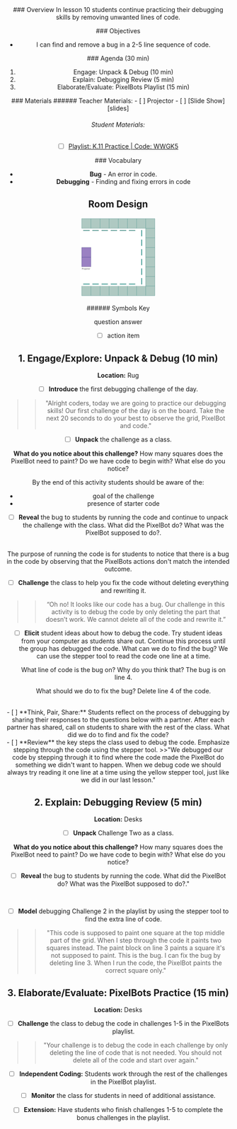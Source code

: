 <header class='header' title='Where is the Bug?' subtitle='Lesson K.10'/>

<notable>
<iconp src='/icons/activity.png'>### Overview</iconp>
In lesson 10 students continue practicing their debugging skills by removing unwanted lines of code.

<iconp src='/icons/objectives.png'>### Objectives</iconp>
- I can find and remove a bug in a 2-5 line sequence of code.

<iconp src='/icons/agenda.png'>### Agenda (30 min)</iconp>

1. Engage: Unpack & Debug (10 min)
1. Explain: Debugging Review (5 min)
1. Elaborate/Evaluate: PixelBots Playlist (15 min)

<note>
<iconp src='/icons/materials.png'>### Materials</iconp>
###### Teacher Materials:
- [ ] Projector
- [ ] [Slide Show][slides]

###### Student Materials:
- [ ] [Playlist: K.11 Practice | Code: WWGK5][practice]

<iconp src='/icons/vocab.png'>### Vocabulary</iconp>
- **Bug** - An error in code.
- **Debugging** - Finding and fixing errors in code

</note>

<pagebreak/>

## Room Design

![room](/images/layout-online.png)

<note borderLeft='2px solid green' mt='2em'>
###### Symbols Key

<iconp ml='1.65em' type='question'>question</iconp>
<iconp ml='1.65em' type='answer'>answer</iconp>
- [ ] action item
</note>

<pagebreak/>

## 1. Engage/Explore: Unpack & Debug (10 min)
**Location:** Rug

- [ ] **Introduce** the first debugging challenge of the day.
>> "Alright coders, today we are going to practice our debugging skills! Our first challenge of the day is on the board. Take the next 20 seconds to do your best to observe the grid, PixelBot and code."

- [ ] **Unpack** the challenge as a class.

<iconp type='question'>**What do you notice about this challenge?**</iconp>
<iconp type='question'>How many squares does the PixelBot need to paint?</iconp>
<iconp type='question'>Do we have code to begin with?</iconp>
<iconp type='question'>What else do you notice?</iconp>
<br/>

<note type='tip'>By the end of this activity students should be aware of the:
  - goal of the challenge
  - presence of starter code</note>

- [ ] **Reveal** the bug to students by running the code and continue to unpack the challenge with the class.
  <iconp type='question'>What did the PixelBot do?</iconp>
  <iconp type='question'>What was the PixelBot supposed to do?</iconp>.
<br/>
  <note type='tip'>The purpose of running the code is for students to notice that there is a bug in the code by observing that the PixelBots actions don't match the intended outcome.</note>

- [ ] **Challenge** the class to help you fix the code without deleting everything and rewriting it.
>>“Oh no! It looks like our code has a bug. Our challenge in this activity is to debug the code by only deleting the part that doesn’t work. We cannot delete all of the code and rewrite it.”

- [ ] **Elicit** student ideas about how to debug the code. Try student ideas from your computer as students share out. Continue this process until the group has debugged the code.
  <iconp type='question'>What can we do to find the bug?</iconp>
  <iconp type='answer'>We can use the stepper tool to read the code one line at a time.</iconp>

  <iconp type='question'>What line of code is the bug on? Why do you think that?</iconp>
  <iconp type='answer'>The bug is on line 4.</iconp>

  <iconp type='question'>What should we do to fix the bug?</iconp>
  <iconp type='answer'>Delete line 4 of the code.</iconp>
<br/>
- [ ] **Think, Pair, Share:** Students reflect on the process of debugging by sharing their responses to the questions below with a partner. After each partner has shared, call on students to share with the rest of the class.
<iconp type='question'>What did we do to find and fix the code?</iconp>
<br/>
- [ ] **Review** the key steps the class used to debug the code. Emphasize stepping through the code using the stepper tool.
>>"We debugged our code by stepping through it to find where the code made the PixelBot do something we didn't want to happen. When we debug code we should always try reading it one line at a time using the yellow stepper tool, just like we did in our last lesson."


## 2. Explain: Debugging Review (5 min)
**Location:** Desks

- [ ] **Unpack** Challenge Two as a class.

<iconp type='question'>**What do you notice about this challenge?**</iconp>
<iconp type='question'>How many squares does the PixelBot need to paint?</iconp>
<iconp type='question'>Do we have code to begin with?</iconp>
<iconp type='question'>What else do you notice?</iconp>
<br/>

- [ ] **Reveal** the bug to students by running the code.
<iconp type='question'>What did the PixelBot do?</iconp>
<iconp type='question'>What was the PixelBot supposed to do?</iconp>."
<br/>

- [ ] **Model** debugging Challenge 2 in the playlist by using the stepper tool to find the extra line of code.
>>"This code is supposed to paint one square at the top middle part of the grid. When I step through the code it paints two squares instead. The paint block on line 3 paints a square it's not supposed to paint. This is the bug. I can fix the bug by deleting line 3. When I run the code, the PixelBot paints the correct square only."

## 3. Elaborate/Evaluate: PixelBots Practice (15 min)
**Location:** Desks
- [ ] **Challenge** the class to debug the code in challenges 1-5 in the PixelBots playlist.
>>"Your challenge is to debug the code in each challenge by only deleting the line of code that is not needed. You should not delete all of the code and start over again."

- [ ] **Independent Coding:** Students work through the rest of the challenges in the PixelBot playlist.

- [ ] **Monitor** the class for students in need of additional assistance.

- [ ] **Extension:** Have students who finish challenges 1-5 to complete the bonus challenges in the playlist.

</notable>

[slides]: https://drive.google.com/open?id=1lUH0WVROXvtWWGQ0eCvjgay9xKiF2VkvIXiZ8g4nY4Y
[practice]: http://www.pixelbots.io/WWGK5
